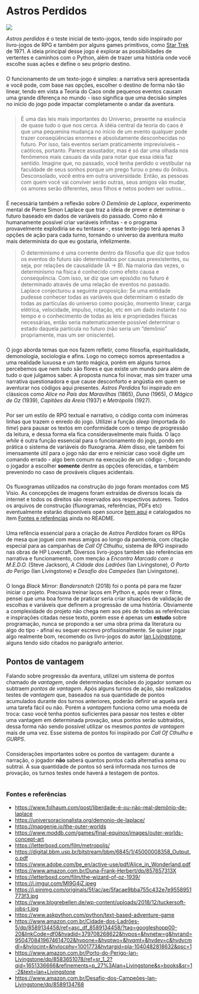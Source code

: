 # Astros Perdidos

<img src="https://cdn.mapgenie.io/images/games/the-outer-worlds/maps/byzantium.jpg">
<!--<img src="https://media.moddb.com/images/games/1/60/59938/Outer_Worlds_City.png">-->

*Astros perdidos* é o teste inicial de texto-jogos, tendo sido inspirado por livro-jogos de RPG e também por alguns games primitivos, como <a href="https://www.youtube.com/watch?v=gLKw4AU4KHU">Star Trek</a> de 1971. A ideia principal desse jogo é explorar as possibilidades de vertentes e caminhos com o Python, além de trazer uma história onde você escolhe suas ações e define o seu próprio destino.

###

O funcionamento de um texto-jogo é simples: a narrativa será apresentada e você pode, com base nas opções, escolher o destino de forma não tão linear, tendo em vista a Teoria do Caos onde pequenos eventos causam uma grande diferença no mundo - isso significa que uma decisão simples no início do jogo pode impactar completamente o andar da aventura. 

###

> É uma das leis mais importantes do Universo, presente na essência de quase tudo o que nos cerca. A idéia central da teoria do caos é que uma pequenina mudança no início de um evento qualquer pode trazer conseqüências enormes e absolutamente desconhecidas no futuro. Por isso, tais eventos seriam praticamente imprevisíveis – caóticos, portanto. Parece assustador, mas é só dar uma olhada nos fenômenos mais casuais da vida para notar que essa idéia faz sentido. Imagine que, no passado, você tenha perdido o vestibular na faculdade de seus sonhos porque um prego furou o pneu do ônibus. Desconsolado, você entra em outra universidade. Então, as pessoas com quem você vai conviver serão outras, seus amigos vão mudar, os amores serão diferentes, seus filhos e netos podem ser outros…

###
É necessária também a reflexão sobre *O Demônio de Laplace*, experimento mental de Pierre Simon Laplace que traz a ideia de prever e determinar o futuro baseado em dados de variáveis do passado. Como não é humanamente possível criar variáveis infinitas - e o programa provavelmente explodiria se eu tentasse -, esse texto-jogo terá apenas 3 opções de ação para cada turno, tornando o universo da aventura muito mais determinista do que eu gostaria, infelizmente.

> O determinismo é uma corrente dentro da filosofia que diz que todos os eventos do futuro são determinados por causas preexistentes, ou seja, por relações de causalidade (A → B). Na maioria das vezes, o determinismo na física é conhecido como efeito causa e consequência. Com  isso, se diz que um episódio no futuro é determinado através de uma relação de eventos no passado. <br> Laplace conjecturou a seguinte proposição: Se uma entidade pudesse conhecer todas as variáveis que determinam o estado de todas as partículas do universo como posição, momento linear, carga elétrica, velocidade, impulso, rotação, etc em um dado instante *t* no tempo e o conhecimento de todas as leis e propriedades físicas necessárias, então seria matematicamente possível determinar o estado daquela partícula no futuro (não seria um “demônio” propriamente, mas um ser onisciente).

###

O jogo aborda temas que nos fazem refletir, como filosofia, espiritualidade, demonologia, sociologia e afins. Logo no começo somos apresentados a uma realidade luxuosa e um tanto mágica, porém em alguns turnos percebemos que nem tudo são flores e que existe um mundo para além de tudo o que julgamos saber. A proposta nunca foi inovar, mas sim trazer uma narrativa questionadora e que cause desconforto e angústia em quem se aventurar nos códigos aqui presentes. *Astros Perdidos* foi inspirado em clássicos como *Alice no País das Maravilhas* (1865), *Duna* (1965), *O Mágico de Oz* (1939), *Capitães da Areia* (1937) e *Metrópolis* (1927).

###

Por ser um estilo de RPG textual e narrativo, o código conta com inúmeras linhas que trazem o enredo do jogo. Utilizei a função *sleep* (importada do *time*) para pausar os textos em conformidade com o tempo de progressão da leitura, e dessa forma ela fica consideravelmente mais fluida. O laço *while* é outra função essencial para o funcionamento do jogo, pondo em prática o sistema de variáveis do fluxograma. Além disso, ele também foi imensamente útil para o jogo não dar erro e reiniciar caso você digite um comando errado - algo bem comum na execução de um código -, forçando o jogador a escolher **somente** dentre as opções oferecidas, e também prevenindo no caso de prováveis cliques acidentais.

<!-- ###

Já falando sobre progressão da aventura, utilizei um sistema de pontos chamado de *vantagem*, onde determinadas decisões do jogador somam ou subtraem *pontos de vantagem*. Após alguns turnos de ação, são realizados testes de *vantagem* que, baseados na sua quantidade de pontos acumulados durante dos turnos anteriores, poderão definir se aquela será uma tarefa fácil ou não. Porém a *vantagem* funciona como uma moeda de troca: caso você tenha pontos suficientes para passar nos testes e obter uma vantagem em determinada provação, seus pontos serão subtraídos, dessa forma não sendo possível utilizar os mesmos *pontos de vantagem* mais de uma vez. Esse sistema de pontos foi inspirado por *Call Of Cthulhu* e *GURPS*.

###

Considerações importantes sobre os pontos de vantagem: durante a narração, o jogador **não** saberá quantos pontos cada alternativa soma ou subtrai. A sua quantidade de pontos só será informada nos turnos de provação, os turnos testes onde haverá a testagem de pontos. -->

###

Os fluxogramas utilizados na construção do jogo foram montados com MS Visio. As concepções de imagens foram extraídas de diversos locais da internet e todos os direitos são reservados aos respectivos autores. Todos os arquivos de construção (fluxogramas, referências, PDFs etc) eventualmente estarão disponíveis open source <a href="https://drive.google.com/drive/folders/1c0HQ8niQJpog8KTRT5oVV2rH2i5xRfxi?usp=sharing">bem aqui</a> e catalogados no item <a href="https://github.com/jovemfs/Astros#fontes-e-refer%C3%AAncias">Fontes e referências</a> ainda no README. 

###

Uma refência essencial para a criação de *Astros Perdidos* foram os RPGs de mesa que joguei com meus amigos ao longo da pandemia, com citação especial para as campanhas de *Call Of Cthulhu*, sistema de RPG inspirado nas obras de HP Lovecraft. Diversos livro-jogos também são referências em narrativa e funcionamento, com menção a *Encontro Marcado com o M.E.D.O.* (Steve Jackson), *A Cidade dos Ladrões* (Ian Livingstone), *O Porto do Perigo* (Ian Livingstone) e *Desafio dos Campeões* (Ian Livingstone).

###

O longa *Black Mirror: Bandersnatch* (2018) foi o ponta pé para me fazer iniciar o projeto. Precisava treinar laços em Python e, após rever o filme, pensei que uma boa forma de praticar seria criar situações de validação de escolhas e variáveis que definem a progressão de uma história. Obviamente a complexidade do projeto não chega nem aos pés de todas as referências e inspirações citadas nesse texto, porém esse é apenas um **estudo** sobre programação, nunca se propondo a ser uma obra prima da literatura ou algo do tipo - afinal eu sequer escrevo profissionalmente. Se quiser jogar algo realmente bom, recomendo os livro-jogos do autor <a href="https://www.amazon.com.br/RPG-Ian-Livingstone-Livros/s?rh=n%3A14486176011%2Cp_lbr_books_authors_browse-bin%3AIan+Livingstone
">Ian Livingstone</a>, alguns tendo sido citados no parágrafo anterior.

<!-- <img src="https://user-images.githubusercontent.com/59957939/166114736-572c8e7e-3050-4015-9074-e828ec193a73.png"> -->

## Pontos de vantagem

Falando sobre progressão da aventura, utilizei um sistema de pontos chamado de *vantagem*, onde determinadas decisões do jogador somam ou subtraem *pontos de vantagem*. Após alguns turnos de ação, são realizados testes de *vantagem* que, baseados na sua quantidade de pontos acumulados durante dos turnos anteriores, poderão definir se aquela será uma tarefa fácil ou não. Porém a *vantagem* funciona como uma moeda de troca: caso você tenha pontos suficientes para passar nos testes e obter uma vantagem em determinada provação, seus pontos serão subtraídos, dessa forma não sendo possível utilizar os mesmos *pontos de vantagem* mais de uma vez. Esse sistema de pontos foi inspirado por *Call Of Cthulhu* e *GURPS*.

###

Considerações importantes sobre os pontos de vantagem: durante a narração, o jogador **não** saberá quantos pontos cada alternativa soma ou subtrai. A sua quantidade de pontos só será informada nos turnos de provação, os turnos testes onde haverá a testagem de pontos.

#

### Fontes e referências
- https://www.folhaum.com/post/liberdade-é-ou-não-real-demônio-de-laplace
- https://universoracionalista.org/demonio-de-laplace/
- https://mapgenie.io/the-outer-worlds
- https://www.moddb.com/games/final-equinox/images/outer-worlds-concept-art
- https://letterboxd.com/film/metropolis/
- https://digital.bbm.usp.br/bitstream/bbm/6845/1/45000008358_Output.o.pdf
- https://www.adobe.com/be_en/active-use/pdf/Alice_in_Wonderland.pdf
- https://www.amazon.com.br/Duna-Frank-Herbert/dp/857657313X
- https://letterboxd.com/film/the-wizard-of-oz-1939/
- https://i.imgur.com/MI9G4jZ.jpeg
- https://i.pinimg.com/originals/5f/ac/ae/5facae9bba755c432e7e9558951773f3.jpg
- https://www.blogrebellen.de/wp-content/uploads/2018/12/tuckersoft-jobs-t.jpg
- https://www.askpython.com/python/text-based-adventure-game
- https://www.amazon.com.br/Cidade-dos-Ladrões-5/dp/8589134458/ref=asc_df_8589134458/?tag=googleshopp00-20&linkCode=df0&hvadid=379708268622&hvpos=&hvnetw=g&hvrand=9504708419674614702&hvpone=&hvptwo=&hvqmt=&hvdev=c&hvdvcmdl=&hvlocint=&hvlocphy=1001773&hvtargid=pla-1040482818632&psc=1
- https://www.amazon.com.br/Porto-do-Perigo-Ian-Livingstone/dp/8583651078/ref=sr_1_2?qid=1651336666&refinements=p_27%3AIan+Livingstone&s=books&sr=1-2&text=Ian+Livingstone
- https://www.amazon.com.br/Desafio-dos-Campeões-Ian-Livingstone/dp/8589134768